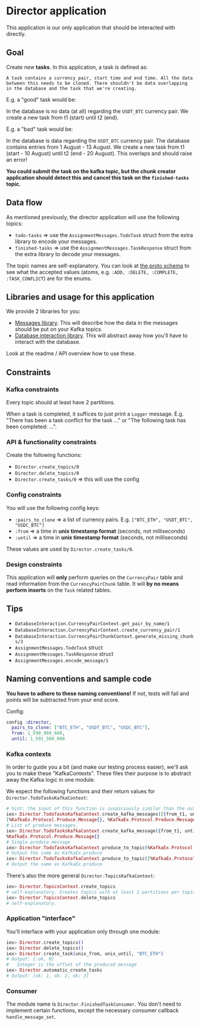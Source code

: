 # Director application

This application is our only application that should be interacted with directly.

## Goal

Create new __tasks__. In this application, a task is defined as:

```text
A task contains a currency pair, start time and end time. All the data between this needs to be cloned. There shouldn't be data overlapping in the database and the task that we're creating.
```

E.g. a "good" task would be:

In the database is no data (at all) regarding the `USDT_BTC` currency pair. We create a new task from t1 (start) until t2 (end).

E.g. a "bad" task would be:

In the database is data regarding the `USDT_BTC` currency pair. The database contains entries from 1 August - 13 August. We create a new task from t1 (start - 10 August) until t2 (end - 20 August). This overlaps and should raise an error!

__You could submit the task on the kafka topic, but the chunk creator application should detect this and cancel this task on the `finished-tasks` topic.__

## Data flow

As mentioned previously, the director application will use the following topics:

* `todo-tasks` => use the `AssignmentMessages.TodoTask` struct from the extra library to encode your messages.
* `finished-tasks` => use the `AssignmentMessages.TaskResponse` struct from the extra library to decode your messages.

The topic names are self-explanatory. You can look at [the proto schema](https://github.com/distributed-applications-2021/assignment-messages/blob/main/protobuf_schemas.proto) to see what the accepted values (atoms, e.g. `:ADD, :DELETE, :COMPLETE, :TASK_CONFLICT`) are for the enums.

## Libraries and usage for this application

We provide 2 libraries for you:

* [Messages library](https://github.com/distributed-applications-2021/assignment-messages). This will describe how the data in the messages should be put on your Kafka topics.
* [Database interaction library](https://github.com/distributed-applications-2021/assignment-database-interaction). This will abstract away how you'll have to interact with the database.

Look at the readme / API overview how to use these.

## Constraints

### Kafka constraints

Every topic should at least have 2 partitions.

When a task is completed, it suffices to just print a `Logger` message. E.g. "There has been a task conflict for the task ..." or "The following task has been completed: ...".

### API & functionality constraints

Create the following functions:

* `Director.create_topics/0`
* `Director.delete_topics/0`
* `Director.create_tasks/0` => this will use the config

### Config constraints

You will use the following config keys:

* `:pairs_to_clone` => a list of currency pairs. E.g. `["BTC_ETH", "USDT_BTC", "USDC_BTC"]`
* `:from` => a time in __unix timestamp format__ (seconds, not milliseconds)
* `:until` => a time in __unix timestamp format__ (seconds, not milliseconds)

These values are used by `Director.create_tasks/0`.

### Design constraints

This application will __only__ perform queries on the `CurrencyPair` table and read information from the `CurrencyPairChunk` table. It will __by no means perform inserts__ on the `Task` related tables.

## Tips

* `DatabaseInteraction.CurrencyPairContext.get_pair_by_name/1`
* `DatabaseInteraction.CurrencyPairContext.create_currency_pair/1`
* `DatabaseInteraction.CurrencyPairChunkContext.generate_missing_chunks/3`
* `AssignmentMessages.TodoTask` struct
* `AssignmentMessages.TaskResponse` struct
* `AssignmentMessages.encode_message/1`

## Naming conventions and sample code

__You have to adhere to these naming conventions!__ If not, tests will fail and points will be subtracted from your end score.

Config:

```elixir
config :director,
  pairs_to_clone: ["BTC_ETH", "USDT_BTC", "USDC_BTC"],
  from: 1_590_969_600,
  until: 1_591_500_000
```

### Kafka contexts

In order to guide you a bit (and make our testing process easier), we'll ask you to make these "KafkaContexts". These files their purpose is to abstract away the Kafka logic in one module.

We expect the following functions and their return values for `Director.TodoTasksKafkaContext`:

```elixir
# hint: the input of this function is suspiciously similar than the output of CurrencyPairChunkContext.generate_missing_chunks/3
iex> Director.TodoTasksKafkaContext.create_kafka_messages([{from_t1, until_t2}, {from_t3, until_t4}], "BTC_ETH")
[%KafkaEx.Protocol.Produce.Message{}, %KafkaEx.Protocol.Produce.Message{}, ...]
# List of produce messages.
iex> Director.TodoTasksKafkaContext.create_kafka_message({from_t1, until_t2}, "BTC_ETH")
%KafkaEx.Protocol.Produce.Message{}
# Single produce message
iex> Director.TodoTasksKafkaContext.produce_to_topic(%KafkaEx.Protocol.Produce.Message{ ... })
# Output the same as KafkaEx.produce
iex> Director.TodoTasksKafkaContext.produce_to_topic([%KafkaEx.Protocol.Produce.Message{ ... }, ...])
# Output the same as KafkaEx.produce
```

There's also the more general `Director.TopicsKafkaContext`:

```elixir
iex> Director.TopicsContext.create_topics
# self-explanatory. Creates topics with at least 2 partitions per topic
iex> Director.TopicsContext.delete_topics
# self-explanatory.
```

### Application "interface"

You'll interface with your application only through one module:

```elixir
iex> Director.create_topics()
iex> Director.delete_topics()
iex> Director.create_task(unix_from, unix_until, "BTC_ETH")
# Output: {:ok, 0}
#   Integer is the offset of the produced message
iex> Director.automatic_create_tasks
# Output: [ok: 1, ok: 2, ok: 3]
```

### Consumer

The module name is `Director.FinishedTaskConsumer`. You don't need to implement certain functions, except the necessary consumer callback `handle_message_set`.
